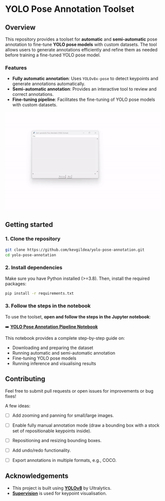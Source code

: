 # YOLO Pose Annotation Toolset

## Overview
This repository provides a toolset for **automatic** and **semi-automatic** pose annotation to fine-tune **YOLO pose models** with custom datasets. The tool allows users to generate annotations efficiently and refine them as needed before training a fine-tuned YOLO pose model.

### Features
- **Fully automatic annotation**: Uses `YOLOv8x-pose` to detect keypoints and generate annotations automatically.
- **Semi-automatic annotation**: Provides an interactive tool to review and correct annotations.
- **Fine-tuning pipeline**: Facilitates the fine-tuning of YOLO pose models with custom datasets.

![GUI of semi-automatic annotation tool](assets/gui.gif)

## Getting started

### 1. Clone the repository
```bash
git clone https://github.com/kevgildea/yolo-pose-annotation.git
cd yolo-pose-annotation
```

### 2. Install dependencies
Make sure you have Python installed (\>=3.8). Then, install the required packages:
```bash
pip install -r requirements.txt
```

### 3. Follow the steps in the notebook
To use the toolset, **open and follow the steps in the Jupyter notebook**:

➡️ **[YOLO Pose Annotation Pipeline Notebook](Notebooks/Tutorial.ipynb)**

This notebook provides a complete step-by-step guide on:
- Downloading and preparing the dataset
- Running automatic and semi-automatic annotation
- Fine-tuning YOLO pose models
- Running inference and visualising results


## Contributing
Feel free to submit pull requests or open issues for improvements or bug fixes!

A few ideas:
- [ ] Add zooming and panning for small/large images.
- [ ] Enable fully manual annotation mode (draw a bounding box with a stock set of repositionable keypoints inside).
- [ ] Repositioning and resizing bounding boxes.
- [ ] Add undo/redo functionality.
- [ ] Export annotations in multiple formats, e.g., COCO.


## Acknowledgements
- This project is built using **[YOLOv8](https://github.com/ultralytics/ultralytics)** by Ultralytics.
- **[Supervision](https://github.com/roboflow/supervision)** is used for keypoint visualisation.
